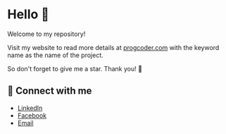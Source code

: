 # Hello 👋

Welcome to my repository!

Visit my website to read more details at [progcoder.com](https://progcoder.com) with the keyword name as the name of the project.

So don't forget to give me a star. Thank you! 🤝

## 🤝 Connect with me

- [LinkedIn](https://www.linkedin.com/in/huy-nguyen-274688221)
- [Facebook](https://www.facebook.com/huynx11.dev)
- [Email](mailto:huynx11.dev@gmail.com)